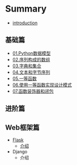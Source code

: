# Summary

* [introduction](README.md)

## 基础篇

* [01.Python数据模型](ji-chu-pian/01pythonshu-ju-mo-xing.md)
* [02.序列构成的数组](ji-chu-pian/02xu-lie.md)
* [03.字典和集合](ji-chu-pian/03zi-dian-he-ji-he.md)
* [04.文本和字节序列](ji-chu-pian/04wen-ben-he-zi-jie-xu-lie.md)
* [05.一等函数](ji-chu-pian/05yi-deng-han-shu.md)
* [06.使用一等函数实现设计模式](ji-chu-pian/06shi-yong-yi-deng-han-shu-shi-xian-she-ji-mo-shi.md)
* [07.函数装饰器和闭包](ji-chu-pian/07han-shu-zhuang-shi-qi-he-bi-bao.md)

## 进阶篇

## Web框架篇

* [Flask](webkuang-jia-pian/flask.md)
  * [介绍](webkuang-jia-pian/jie-shao.md)
* Django
  * 介绍

